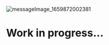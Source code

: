 ![messageImage_1659872002381](https://user-images.githubusercontent.com/33706588/183288627-209506d5-1e77-4ab9-b9c2-029e291fc06c.jpg)


# Work in progress...
